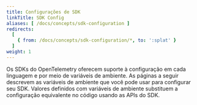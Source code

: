 ```yaml
---
title: Configurações de SDK
linkTitle: SDK Config
aliases: [ /docs/concepts/sdk-configuration ]
redirects:
  [
    { from: /docs/concepts/sdk-configuration/*, to: ':splat' }
  ]
weight: 1
---
```


Os SDKs do OpenTelemetry oferecem suporte à configuração em cada linguagem e por
meio de variáveis de ambiente. As páginas a seguir descrevem as variáveis de
ambiente que você pode usar para configurar seu SDK. Valores definidos com
variáveis de ambiente substituem a configuração equivalente no código usando as
APIs do SDK.
